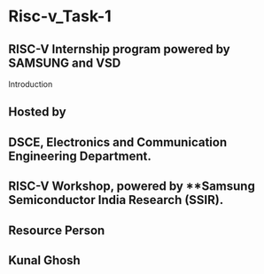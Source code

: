 # Risc-v_Task-1
RISC-V Internship program powered by SAMSUNG and VSD
---
Introduction
## Hosted by
DSCE, Electronics and Communication Engineering Department.
---
RISC-V Workshop, powered by **Samsung Semiconductor India Research (SSIR).
---
## Resource Person
Kunal Ghosh
---
